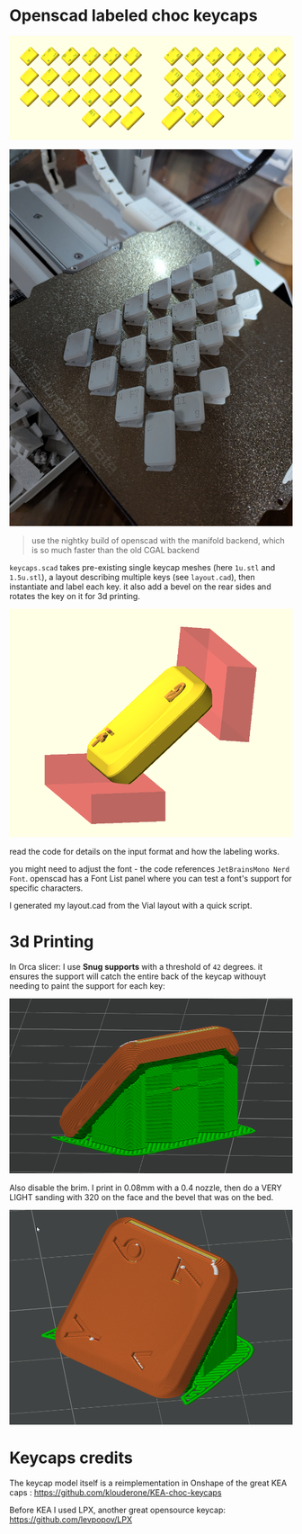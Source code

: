 # Openscad labeled choc keycaps

![./images/openscad_xIq8DWK1gJ.png](./images/openscad_xIq8DWK1gJ.png)

![result](./images/PXL_20250416_012039904.jpg)

> use the nightky build of openscad with the manifold backend, which is so much faster than the old CGAL backend

`keycaps.scad` takes pre-existing single keycap meshes (here `1u.stl` and `1.5u.stl`), a layout describing multiple keys (see `layout.cad`), then instantiate and label each key. it also add a bevel on the rear sides and rotates the key on it for 3d printing.

![images/openscad_oI7rFk1AJP.png](images/openscad_oI7rFk1AJP.png)

read the code for details on the input format and how the labeling works.

you might need to adjust the font - the code references `JetBrainsMono Nerd Font`. openscad has a Font List panel where you can test a font's support for specific characters.

I generated my layout.cad from the Vial layout  with a quick script.

# 3d Printing

In Orca slicer: I use **Snug supports** with a threshold of `42` degrees. it ensures the support will catch the entire back of the keycap withouyt needing to paint the support for each key:

![Support](./images/orca-slicer_Q1wQUG9NlU.png)

Also disable the brim. I print in 0.08mm with a 0.4 nozzle, then do a VERY LIGHT sanding with 320 on the face and the bevel that was on the bed.

![front](./images/orca-slicer_wWrra36VvL.png)

# Keycaps credits

The keycap model itself is a reimplementation in Onshape of the great KEA caps : https://github.com/klouderone/KEA-choc-keycaps

Before KEA I used LPX, another great opensource keycap: https://github.com/levpopov/LPX

